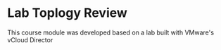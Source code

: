 # Lab Toplogy Review

This course module was developed based on a lab built with VMware's vCloud Director
